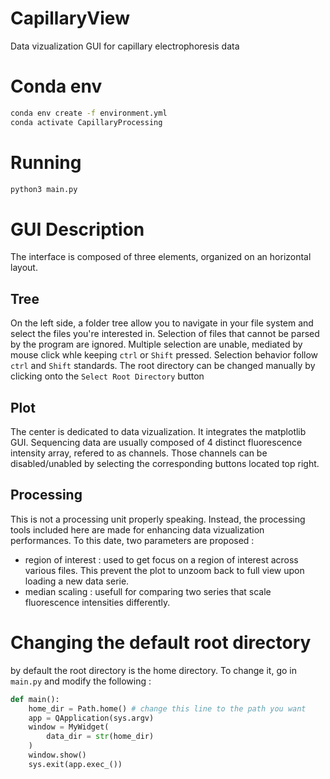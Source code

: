 # CapillaryView
Data vizualization GUI for capillary electrophoresis data

# Conda env

```bash
conda env create -f environment.yml
conda activate CapillaryProcessing
```

# Running 

```bash
python3 main.py
```

# GUI Description 

The interface is composed of three elements, organized on an horizontal layout.

## Tree 

On the left side, a folder tree allow you to navigate in your file system and select the files you're interested in.
Selection of files that cannot be parsed by the program are ignored.
Multiple selection are unable, mediated by mouse click whle keeping `ctrl` or `Shift` pressed. Selection behavior follow `ctrl` and `Shift` standards.
The root directory can be changed manually by clicking onto the `Select Root Directory` button

## Plot

The center is dedicated to data vizualization. It integrates the matplotlib GUI.
Sequencing data are usually composed of 4 distinct fluorescence intensity array, refered to as channels. Those channels can be disabled/unabled by selecting the corresponding buttons located top right.

## Processing

This is not a processing unit properly speaking. Instead, the processing tools included here are made for enhancing data vizualization performances. To this date, two parameters are proposed :
* region of interest : used to get focus on a region of interest across various files. This prevent the plot to unzoom back to full view upon loading a new data serie.
* median scaling : usefull for comparing two series that scale fluorescence intensities differently.

# Changing the default root directory

by default the root directory is the home directory. To change it, go in `main.py`  and modify the following :

```python
def main():
    home_dir = Path.home() # change this line to the path you want
    app = QApplication(sys.argv)
    window = MyWidget(
        data_dir = str(home_dir)
    )
    window.show()
    sys.exit(app.exec_())
```
